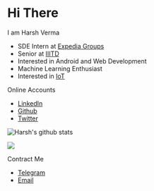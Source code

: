 # Hi There
I am Harsh Verma
- SDE Intern at [Expedia Groups](https://www.expediagroup.com/home/default.aspx)
- Senior at [IIITD](https://www.iiitd.ac.in/)
- Interested in Android and Web Development
- Machine Learning Enthusiast
- Interested in [IoT](https://azure.microsoft.com/en-us/overview/internet-of-things-iot/what-is-the-internet-of-things/)

Online Accounts
- [LinkedIn](https://www.linkedin.com/in/harsh-verma-45423819b/)
- [Github](https://github.com/Harsh3305)
- [Twitter](https://twitter.com/harsh3305)


![Harsh's github stats](https://github-readme-stats.vercel.app/api?username=Harsh3305&show_icons=true&theme=tokyonight)
<p>
    <img align="center" src="https://github-readme-streak-stats.herokuapp.com/?user=Harsh3305&count_private=true&theme=tokyonight" />
</p>

Contract Me
- [Telegram](https://t.me/hrverma)
- [Email](mailto:harshverma3305@gmail.com)
